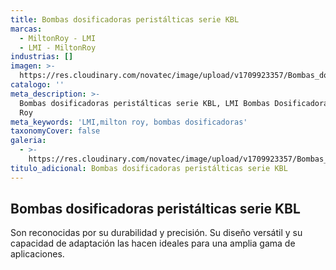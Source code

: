 ```yaml
---
title: Bombas dosificadoras peristálticas serie KBL
marcas:
  - MiltonRoy - LMI
  - LMI - MiltonRoy
industrias: []
imagen: >-
  https://res.cloudinary.com/novatec/image/upload/v1709923357/Bombas_dosificadoras_perist%C3%A1lticas_serie_KBL_mlnm0k.jpg
catalogo: ''
meta_description: >-
  Bombas dosificadoras peristálticas serie KBL, LMI Bombas Dosificadoras, Milton
  Roy
meta_keywords: 'LMI,milton roy, bombas dosificadoras'
taxonomyCover: false
galeria:
  - >-
    https://res.cloudinary.com/novatec/image/upload/v1709923357/Bombas_dosificadoras_perist%C3%A1lticas_serie_KBL_mlnm0k.jpg
titulo_adicional: Bombas dosificadoras peristálticas serie KBL
---
```


## **Bombas dosificadoras peristálticas serie KBL**

Son reconocidas por su durabilidad y precisión. Su diseño versátil y su capacidad de adaptación las hacen ideales para una amplia gama de aplicaciones.
